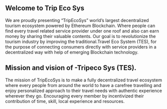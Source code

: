 ## Welcome to Trip Eco Sys

We are proudly presenting “TripEcoSys” world’s largest decentralized tourism ecosystem powered by Ethereum Blockchain. Where people can find every travel related service provider under one roof and also can earn money by sharing their valuable contents. Our goal is to revolutionize the tourism industry by improving the traditional.Travel Eco System (TES), for the purpose of connecting consumers directly with service providers in a decentralized way with help of emerging Blockchain technology.

## Mission and vision of  -Tripeco Sys (TES).

The mission of TripEcoSys is to make a fully decentralized travel ecosystem where every people from around the world to have a carefree travelling and enjoy personalized approach to their travel needs with authentic experience wherever they go. Encouraging every member by incentivized their contribution of time, skill, local experience and resources.
